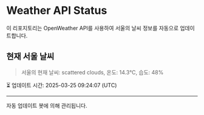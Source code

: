 
# Weather API Status

이 리포지토리는 OpenWeather API를 사용하여 서울의 날씨 정보를 자동으로 업데이트합니다.

## 현재 서울 날씨
> 서울의 현재 날씨: scattered clouds, 온도: 14.3°C, 습도: 48%

⏳ 업데이트 시간: 2025-03-25 09:24:07 (UTC)

---
자동 업데이트 봇에 의해 관리됩니다.
